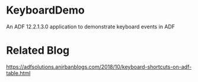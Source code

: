 # KeyboardDemo
An ADF 12.2.1.3.0 application to demonstrate keyboard events in ADF  

# Related Blog  
https://adfsolutions.anirbanblogs.com/2018/10/keyboard-shortcuts-on-adf-table.html  
